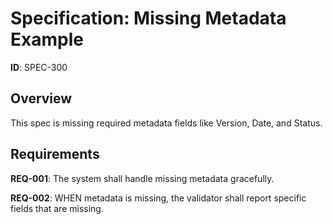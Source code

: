 # Specification: Missing Metadata Example

**ID**: SPEC-300

## Overview

This spec is missing required metadata fields like Version, Date, and Status.

## Requirements

**REQ-001**: The system shall handle missing metadata gracefully.

**REQ-002**: WHEN metadata is missing, the validator shall report specific fields that are missing.
